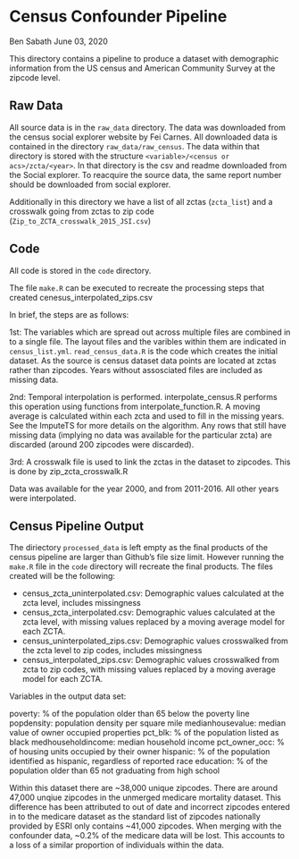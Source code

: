 Census Confounder Pipeline
================
Ben Sabath
June 03, 2020

This directory contains a pipeline to produce a dataset with demographic
information from the US census and American Community Survey at the
zipcode level.

## Raw Data

All source data is in the `raw_data` directory. The data was downloaded
from the census social explorer website by Fei Carnes. All downloaded
data is contained in the directory `raw_data/raw_census`. The data
within that directory is stored with the structure `<variable>/<census
or acs>/zcta/<year>`. In that directory is the csv and readme downloaded
from the Social explorer. To reacquire the source data, the same report
number should be downloaded from social explorer.

Additionally in this directory we have a list of all zctas (`zcta_list`)
and a crosswalk going from zctas to zip code
(`Zip_to_ZCTA_crosswalk_2015_JSI.csv`)

## Code

All code is stored in the `code` directory.

The file `make.R` can be executed to recreate the processing steps that
created cenesus\_interpolated\_zips.csv

In brief, the steps are as follows:

1st: The variables which are spread out across multiple files are
combined in to a single file. The layout files and the varibles within
them are indicated in `census_list.yml`. `read_census_data.R` is the
code which creates the initial dataset. As the source is census dataset
data points are located at zctas rather than zipcodes. Years without
assosciated files are included as missing data.

2nd: Temporal interpolation is performed. interpolate\_census.R performs
this operation using functions from interpolate\_function.R. A moving
average is calculated within each zcta and used to fill in the missing
years. See the ImputeTS for more details on the algorithm. Any rows that
still have missing data (implying no data was available for the
particular zcta) are discarded (around 200 zipcodes were discarded).

3rd: A crosswalk file is used to link the zctas in the dataset to
zipcodes. This is done by zip\_zcta\_crosswalk.R

Data was available for the year 2000, and from 2011-2016. All other
years were interpolated.

## Census Pipeline Output

The diriectory `processed_data` is left empty as the final products of
the census pipeline are larger than Github’s file size limit. However
running the `make.R` file in the `code` directory will recreate the
final products. The files created will be the following:

  - census\_zcta\_uninterpolated.csv: Demographic values calculated at
    the zcta level, includes missingness
  - census\_zcta\_interpolated.csv: Demographic values calculated at the
    zcta level, with missing values replaced by a moving average model
    for each ZCTA.
  - census\_uninterpolated\_zips.csv: Demographic values crosswalked
    from the zcta level to zip codes, includes missingness
  - census\_interpolated\_zips.csv: Demographic values crosswalked from
    zcta to zip codes, with missing values replaced by a moving average
    model for each ZCTA.

Variables in the output data set:

poverty: % of the population older than 65 below the poverty line
popdensity: population density per square mile medianhousevalue: median
value of owner occupied properties pct\_blk: % of the population listed
as black medhouseholdincome: median household income pct\_owner\_occ: %
of housing units occupied by their owner hispanic: % of the population
identified as hispanic, regardless of reported race education: % of the
population older than 65 not graduating from high school

Within this dataset there are ~38,000 unique zipcodes. There are around
47,000 unqiue zipcodes in the unmerged medicare mortality dataset. This
difference has been attributed to out of date and incorrect zipcodes
entered in to the medicare dataset as the standard list of zipcodes
nationally provided by ESRI only contains ~41,000 zipcodes. When merging
with the confounder data, ~0.2% of the medicare data will be lost. This
accounts to a loss of a similar proportion of individuals within the
data.
